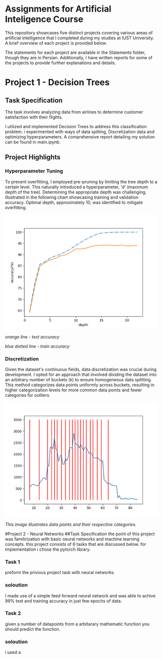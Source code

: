 # Assignments for Artificial Inteligence Course 
This repository showcases five distinct projects covering various areas of artificial intelligence that I completed during my studies at IUST University. A brief overview of each project is provided below.

The statements for each project are available in the Statements folder, though they are in Persian. Additionally, I have written reports for some of the projects to provide further explanations and details.

# Project 1 - Decision Trees
## Task Specification
The task involves analyzing data from airlines to determine customer satisfaction with their flights.

I utilized and implemented Decision Trees to address this classification problem. i experimented with ways of data spliting, Discretization data and optimizing hyperparameters. A comprehensive report detailing my solution can be found in main.ipynb.
## Project Highlights
### Hyperparameter Tuning
To prevent overfitting, I employed pre-pruning by limiting the tree depth to a certain level. This naturally introduced a hyperparameter, 'd' (maximum depth of the tree). Determining the appropriate depth was challenging, illustrated in the following chart showcasing training and validation accuracy. Optimal depth, approximately 10, was identified to mitigate overfitting.

![Accuracy](/P1/stats/DepthAnalysis.png)

*orange line - test accuracy*

*blue dotted line - train accuracy*

### Discretization 
Given the dataset's continuous fields, data discretization was crucial during development. I opted for an approach that involved dividing the dataset into an arbitrary number of buckets (k) to ensure homogeneous data splitting. This method categorizes data points uniformly across buckets, resulting in higher categorization levels for more common data points and fewer categories for outliers.

![Accuracy](/P1/stats/data_split_5_percent.png)

*This image illustrates data points and their respective categories.*

#Project 2 - Neural Networks
##Task Specification
the point of this project was familirization with basic neural networks and machine learning concepts. this project consists of 6 tasks that are discussed below. for implementation i chose the pytorch library.

### Task 1
preform the privious project task with neural networks.

### soloution 
I made use of a simple feed forward neural network and was able to achive 99% test and training accuracy in just few epochs of data.

### Task 2
given a number of datapoints from a arbitarary mathematic function you should predict the function.

### soloution 
i used a
